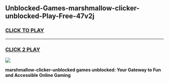 
## Unblocked-Games-marshmallow-clicker-unblocked-Play-Free-47v2j
<h3>
<a href="https://premium76.site?title=marshmallow-clicker-unblocked&ref=19M">CLICK TO PLAY</a></h3>
<hr>

<h3>
<a href="https://premium76.site?title=marshmallow-clicker-unblocked&ref=19M">CLICK 2 PLAY</a>
  
</h3>

<a href="https://premium76.site?title=marshmallow-clicker-unblocked&ref=19M"><img src="https://clearcache.store/games.png"></a>


**marshmallow-clicker-unblocked games unblocked: Your Gateway to Fun and Accessible Online Gaming**
